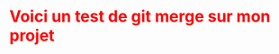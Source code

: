 <h1 style="color:red"> Voici un test de git merge sur mon projet </h1>
<script> alert("hello world") </script>
